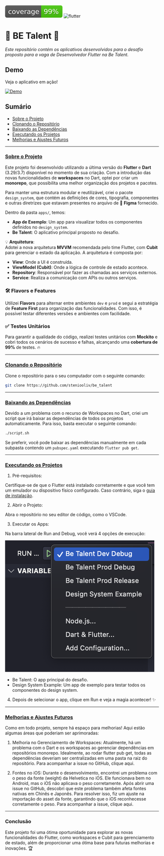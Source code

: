 ![coverage](apps/be_talent/coverage/coverage_badge.svg)
![flutter](https://img.shields.io/badge/flutter-3.29-blue)

# 🌟 **BE Talent** 🌟

*Este repositório contém os aplicativos desenvolvidos para o desafio proposto para a vaga de Desenvolvedor Flutter na Be Talent.*

## Demo

Veja o aplicativo em ação!

[![Demo](https://raw.githubusercontent.com/steniooliv/be-talent/main/.github/uploads/splash.png)](https://raw.githubusercontent.com/steniooliv/be-talent/main/.github/uploads/demo-480.mp4)


## Sumário

- [Sobre o Projeto](#sobre-o-projeto)
- [Clonando o Repositório](#clonando-o-repositório)
- [Baixando as Dependências](#baixando-as-dependências)
- [Executando os Projetos](#executando-os-projetos)
- [Melhorias e Ajustes Futuros](#melhorias-e-ajustes-futuros)

---

### [Sobre o Projeto](#sobre-o-projeto) 

Este projeto foi desenvolvido utilizando a última versão do **Flutter** e **Dart** (3.29/3.7) disponível no momento de sua criação. Com a introdução das novas funcionalidades de **workspaces** no Dart, optei por criar um **monorepo**, que possibilita uma melhor organização dos projetos e pacotes.

Para manter uma estrutura modular e reutilizável, criei o pacote `design_system`, que contém as definições de cores, tipografia, componentes e outras diretrizes que estavam presentes no arquivo de 🌈 **Figma** fornecido. 

Dentro da pasta `apps/`, temos:

- **App de Exemplo**: Um app para visualizar todos os componentes definidos no `design_system`.
- **Be Talent**: O aplicativo principal proposto no desafio.

💡 **Arquitetura**:  
Adotei a nova arquitetura **MVVM** recomendada pelo time Flutter, com **Cubit** para gerenciar o estado da aplicação. A arquitetura é composta por:

- **View**: Onde a UI é construída.
- **ViewModel (Cubit)**: Onde a lógica de controle de estado acontece.
- **Repository**: Responsável por fazer as chamadas aos serviços externos.
- **Service**: Realiza a comunicação com APIs ou outros serviços.

### 🛠️ **Flavors e Features**  
Utilizei **Flavors** para alternar entre ambientes `dev` e `prod` e segui a estratégia de **Feature First** para organização das funcionalidades. Com isso, é possível testar diferentes versões e ambientes com facilidade.

### ✅ **Testes Unitários**  
Para garantir a qualidade do código, realizei testes unitários com **Mockito** e cobri todos os cenários de sucesso e falhas, alcançando uma **cobertura de 99%** de testes. 🔥

---


### [Clonando o Repositório](#clonando-o-repositório)

Clone o repositório para o seu computador com o seguinte comando:

```bash
git clone https://github.com/steniooliv/be_talent
```
---

### [Baixando as Dependências](#baixando-as-dependências)

Devido a um problema com o recurso de Workspaces no Dart, criei um script que irá baixar as dependências de todos os projetos automaticamente. Para isso, basta executar o seguinte comando:

```bash
./script.sh
```
Se preferir, você pode baixar as dependências manualmente em cada subpasta contendo um `pubspec.yaml` executando `flutter pub get`.

---

### [Executando os Projetos](#executando-os-projetos)

1. Pré-requisitos:

Certifique-se de que o Flutter está instalado corretamente e que você tem um emulador ou dispositivo físico configurado. Caso contrário, siga o [guia de instalação]('https://docs.flutter.dev/get-started/install').

2. Abrir o Projeto:

Abra o repositório no seu editor de código, como o VSCode.

3. Executar os Apps:

Na barra lateral de Run and Debug, você verá 4 opções de execução:

![Run and Debug](.github/uploads/image.png)

  - Be Talent: O app principal do desafio.
  - Design System Example: Um app de exemplo para testar todos os componentes do design system.

4. Depois de selecionar o app, clique em Run e veja a magia acontecer! ✨

---

### [Melhorias e Ajustes Futuros](#melhorias-e-ajustes-futuros)

Como em todo projeto, sempre há espaço para melhorias! Aqui estão algumas áreas que poderiam ser aprimoradas:

1. Melhoria no Gerenciamento de Workspaces:
Atualmente, há um problema com o Dart e os workspaces ao gerenciar dependências em repositórios monorepo. Idealmente, ao rodar flutter pub get, todas as dependências deveriam ser centralizadas em uma pasta na raiz do repositório. Para acompanhar a issue no GitHub, clique aqui.

2. Fontes no iOS:
Durante o desenvolvimento, encontrei um problema com o peso da fonte (weight) da Helvetica no iOS. Ele funcionava bem no Android, mas o iOS não aplicava o peso corretamente. Após abrir uma issue no GitHub, descobri que este problema também afeta fontes nativas em Chinês e Japonês. Para resolver isso, fiz um ajuste na importação do asset da fonte, garantindo que o iOS reconhecesse corretamente o peso. Para acompanhar a issue, clique aqui.

---

### Conclusão

Este projeto foi uma ótima oportunidade para explorar as novas funcionalidades do Flutter, como workspaces e Cubit para gerenciamento de estado, além de proporcionar uma ótima base para futuras melhorias e inovações. 🏆
